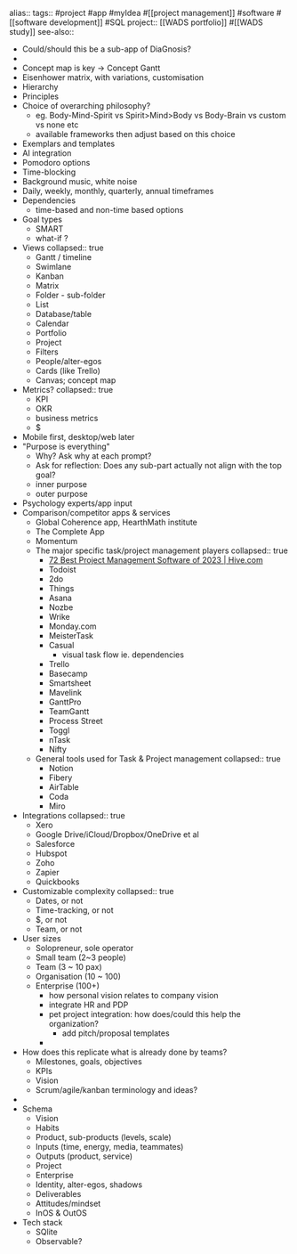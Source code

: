 alias::
tags:: #project #app #myIdea #[[project management]] #software #[[software development]] #SQL 
project:: [[WADS portfolio]] #[[WADS study]] 
see-also::
- Could/should this be a sub-app of DiaGnosis?
-
- Concept map is key -> Concept Gantt
- Eisenhower matrix, with variations, customisation
- Hierarchy
- Principles
- Choice of overarching philosophy?
	- eg. Body-Mind-Spirit vs Spirit>Mind>Body vs Body-Brain vs custom vs none etc
	- available frameworks then adjust based on this choice
- Exemplars and templates
- AI integration
- Pomodoro options
- Time-blocking
- Background music, white noise
- Daily, weekly, monthly, quarterly, annual timeframes
- Dependencies
	- time-based and non-time based options
- Goal types
	- SMART
	- what-if ?
- Views
  collapsed:: true
	- Gantt / timeline
	- Swimlane
	- Kanban
	- Matrix
	- Folder - sub-folder
	- List
	- Database/table
	- Calendar
	- Portfolio
	- Project
	- Filters
	- People/alter-egos
	- Cards (like Trello)
	- Canvas; concept map
- Metrics?
  collapsed:: true
	- KPI
	- OKR
	- business metrics
	- $
- Mobile first, desktop/web later
- "Purpose is everything"
	- Why? Ask why at each prompt?
	- Ask for reflection: Does any sub-part actually not align with the top goal?
	- inner purpose
	- outer purpose
- Psychology experts/app input
- Comparison/competitor apps & services
	- Global Coherence app, HearthMath institute
	- The Complete App
	- Momentum
	- The major specific task/project management players
	  collapsed:: true
		- [72 Best Project Management Software of 2023 | Hive.com](https://hive.com/blog/project-management-software/)
		- Todoist
		- 2do
		- Things
		- Asana
		- Nozbe
		- Wrike
		- Monday.com
		- MeisterTask
		- Casual
			- visual task flow ie. dependencies
		- Trello
		- Basecamp
		- Smartsheet
		- Mavelink
		- GanttPro
		- TeamGantt
		- Process Street
		- Toggl
		- nTask
		- Nifty
	- General tools used for Task & Project management
	  collapsed:: true
		- Notion
		- Fibery
		- AirTable
		- Coda
		- Miro
- Integrations
  collapsed:: true
	- Xero
	- Google Drive/iCloud/Dropbox/OneDrive et al
	- Salesforce
	- Hubspot
	- Zoho
	- Zapier
	- Quickbooks
- Customizable complexity
  collapsed:: true
	- Dates, or not
	- Time-tracking, or not
	- $, or not
	- Team, or not
- User sizes
	- Solopreneur, sole operator
	- Small team (2~3 people)
	- Team (3 ~ 10 pax)
	- Organisation (10 ~ 100)
	- Enterprise (100+)
		- how personal vision relates to company vision
		- integrate HR and PDP
		- pet project integration: how does/could this help the organization?
			- add pitch/proposal templates
		-
- How does this replicate what is already done by teams?
	- Milestones, goals, objectives
	- KPIs
	- Vision
	- Scrum/agile/kanban terminology and ideas?
-
- Schema
	- Vision
	- Habits
	- Product, sub-products (levels, scale)
	- Inputs (time, energy, media, teammates)
	- Outputs (product, service)
	- Project
	- Enterprise
	- Identity, alter-egos, shadows
	- Deliverables
	- Attitudes/mindset
	- InOS & OutOS
- Tech stack
	- SQlite
	- Observable?